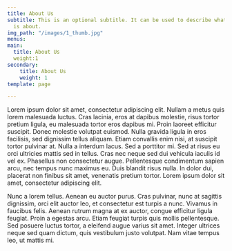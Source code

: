 ```yaml
---
title: About Us
subtitle: This is an optional subtitle. It can be used to describe what this page
  is about.
img_path: "/images/1_thumb.jpg"
menus:
main:
  title: About Us 
  weight:1
secondary:
    title: About Us
    weight: 1
template: page

---
```

Lorem ipsum dolor sit amet, consectetur adipiscing elit. Nullam a metus quis lorem malesuada luctus. Cras lacinia, eros at dapibus molestie, risus tortor pretium ligula, eu malesuada tortor eros dapibus mi. Proin laoreet efficitur suscipit. Donec molestie volutpat euismod. Nulla gravida ligula in eros facilisis, sed dignissim tellus aliquam. Etiam convallis enim nisi, at suscipit tortor pulvinar at. Nulla a interdum lacus. Sed a porttitor mi. Sed at risus eu orci ultricies mattis sed in tellus. Cras nec neque sed dui vehicula iaculis id vel ex. Phasellus non consectetur augue. Pellentesque condimentum sapien arcu, nec tempus nunc maximus eu. Duis blandit risus nulla. In dolor dui, placerat non finibus sit amet, venenatis pretium tortor. Lorem ipsum dolor sit amet, consectetur adipiscing elit.

Nunc a lorem tellus. Aenean eu auctor purus. Cras pulvinar, nunc at sagittis dignissim, orci elit auctor leo, et consectetur est turpis a nunc. Vivamus in faucibus felis. Aenean rutrum magna at ex auctor, congue efficitur ligula feugiat. Proin a egestas arcu. Etiam feugiat turpis quis mollis pellentesque. Sed posuere luctus tortor, a eleifend augue varius sit amet. Integer ultrices neque sed quam dictum, quis vestibulum justo volutpat. Nam vitae tempus leo, ut mattis mi.

